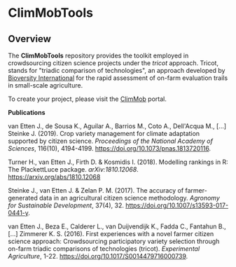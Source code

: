 
ClimMobTools
============

Overview
--------

The **ClimMobTools** repository provides the toolkit employed in crowdsourcing citizen science projects under the *tricot* approach. Tricot, stands for "triadic comparison of technologies", an approach developed by [Bioversity International](https://www.bioversityinternational.org/) for the rapid assessment of on-farm evaluation trails in small-scale agriculture.

To create your project, please visit the [ClimMob](https://climmob.net/blog/) portal.

**Publications**

van Etten J., de Sousa K., Aguilar A., Barrios M., Coto A., Dell'Acqua M., \[...\] Steinke J. (2019). Crop variety management for climate adaptation supported by citizen science. *Proceedings of the National Academy of Sciences*, 116(10), 4194-4199. <https://doi.org/10.1073/pnas.1813720116>.

Turner H., van Etten J., Firth D. & Kosmidis I. (2018). Modelling rankings in R: The PlackettLuce package. *arXiv:1810.12068*. <https://arxiv.org/abs/1810.12068>

Steinke J., van Etten J. & Zelan P. M. (2017). The accuracy of farmer-generated data in an agricultural citizen science methodology. *Agronomy for Sustainable Development*, 37(4), 32. <https://doi.org/10.1007/s13593-017-0441-y>.

van Etten J., Beza E., Calderer L., van Duijvendijk K., Fadda C., Fantahun B., \[...\] Zimmerer K. S. (2016). First experiences with a novel farmer citizen science approach: Crowdsourcing participatory variety selection through on-farm triadic comparisons of technologies (tricot). *Experimental Agriculture*, 1-22. <https://doi.org/10.1017/S0014479716000739>.
